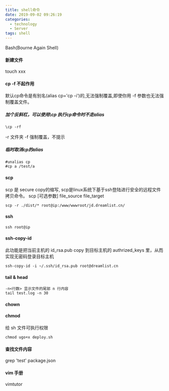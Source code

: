 ```yaml
---
title: shell命令
date: 2019-09-02 09:26:19
categories:
  - technology
  - Server
tags: shell
---
```

Bash(Bourne Again Shell)

#### 新建文件
touch xxx

#### cp -f 不起作用
默认cp命令是有别名(alias cp='cp -i')的,无法强制覆盖,即使你用 -f 参数也无法强制覆盖文件。
##### 加个反斜杠，可以使用\cp 执行cp命令时不走alias
```
\cp -rf 
```
-r 文件夹
-f 强制覆盖，不提示
##### 临时取消cp的alias
```
#unalias cp
#cp a /test/a
```

#### scp
scp 是 secure copy的缩写, scp是linux系统下基于ssh登陆进行安全的远程文件拷贝命令。
scp [可选参数] file_source file_target 
```
scp -r ./dist/* root@ip:/www/wwwroot/jd.dreamlist.cn/
```

#### ssh
```
ssh root@ip
```
#### ssh-copy-id
此功能是把当前主机的 id_rsa.pub copy 到目标主机的 authrized_keys 里，从而实现无密码登录目标主机
```
ssh-copy-id -i ~/.ssh/id_rsa.pub root@dreamlist.cn
```
#### tail & head
```
-n<行数> 显示文件的尾部 n 行内容
tail test.log -n 30

```
#### chown
#### chmod
给 sh 文件可执行权限
```
chmod ugo+x deploy.sh
```
#### 查找文件内容
grep 'test' package.json

#### vim 手册
vimtutor